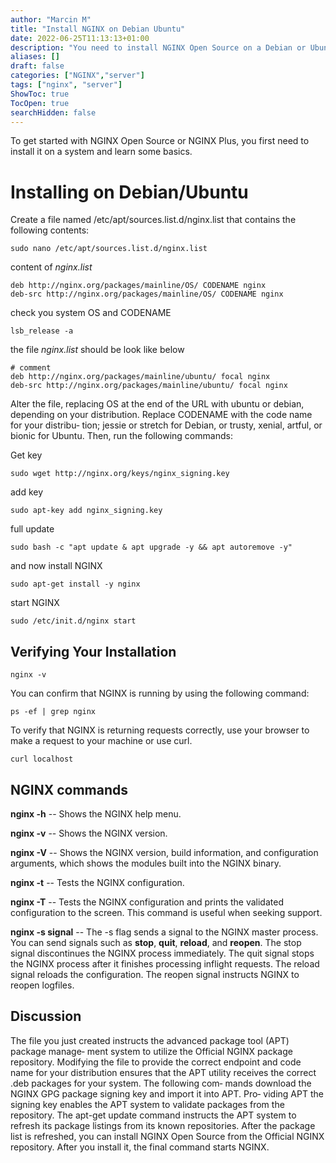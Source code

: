 ```yaml
---
author: "Marcin M"
title: "Install NGINX on Debian Ubuntu"
date: 2022-06-25T11:13:13+01:00
description: "You need to install NGINX Open Source on a Debian or Ubuntu machine.."
aliases: []
draft: false
categories: ["NGINX","server"]
tags: ["nginx", "server"]
ShowToc: true
TocOpen: true
searchHidden: false
---
```

To get started with NGINX Open Source or NGINX Plus, you first need to install it
on a system and learn some basics.

# Installing on Debian/Ubuntu

Create a file named /etc/apt/sources.list.d/nginx.list that contains the following
contents:
```shell
sudo nano /etc/apt/sources.list.d/nginx.list
```
content of _nginx.list_
```text
deb http://nginx.org/packages/mainline/OS/ CODENAME nginx
deb-src http://nginx.org/packages/mainline/OS/ CODENAME nginx
```
check you system OS and CODENAME 
```shell
lsb_release -a
```
the file _nginx.list_ should be look like below
```shell
# comment
deb http://nginx.org/packages/mainline/ubuntu/ focal nginx
deb-src http://nginx.org/packages/mainline/ubuntu/ focal nginx
```

Alter the file, replacing OS at the end of the URL with ubuntu or debian, depending
on your distribution. Replace CODENAME with the code name for your distribu‐
tion; jessie or stretch for Debian, or trusty, xenial, artful, or bionic for
Ubuntu. Then, run the following commands:

Get key
```shell
sudo wget http://nginx.org/keys/nginx_signing.key
```
add key
```shell
sudo apt-key add nginx_signing.key
```
full update
```shell
sudo bash -c "apt update & apt upgrade -y && apt autoremove -y"
```
and now install NGINX
```shell
sudo apt-get install -y nginx
```
start NGINX
```shell
sudo /etc/init.d/nginx start
```

## Verifying Your Installation

```shell
nginx -v
```
You can confirm that NGINX is running by using the following command:
```shell
ps -ef | grep nginx
```
To verify that NGINX is returning requests correctly, use your browser to make a
request to your machine or use curl.
```shell
curl localhost
```
## NGINX commands

**nginx -h** -- Shows the NGINX help menu.

**nginx -v** --  Shows the NGINX version.

**nginx -V** --  Shows the NGINX version, build information, and configuration arguments,
which shows the modules built into the NGINX binary.

**nginx -t** --  Tests the NGINX configuration.

**nginx -T** --  Tests the NGINX configuration and prints the validated configuration to the
screen. This command is useful when seeking support.

**nginx -s signal** --  The -s flag sends a signal to the NGINX master process. You can send signals
such as **stop**, **quit**, **reload**, and **reopen**. The stop signal discontinues the
NGINX process immediately. The quit signal stops the NGINX process after it
finishes processing inflight requests. The reload signal reloads the configuration.
The reopen signal instructs NGINX to reopen logfiles.

## Discussion
The file you just created instructs the advanced package tool (APT) package manage‐
ment system to utilize the Official NGINX package repository. Modifying the file to
provide the correct endpoint and code name for your distribution ensures that the
APT utility receives the correct .deb packages for your system. The following com‐
mands download the NGINX GPG package signing key and import it into APT. Pro‐
viding APT the signing key enables the APT system to validate packages from the
repository. The apt-get update command instructs the APT system to refresh its
package listings from its known repositories. After the package list is refreshed, you
can install NGINX Open Source from the Official NGINX repository. After you
install it, the final command starts NGINX.